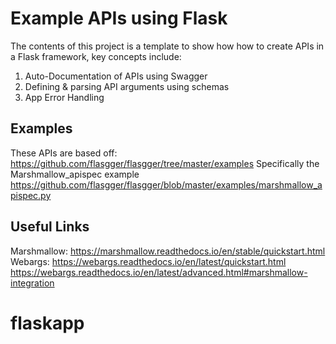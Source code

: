 # Example APIs using Flask 

The contents of this project is a template to show how how to create APIs in a Flask framework, key concepts include: 
1) Auto-Documentation of APIs using Swagger
2) Defining & parsing API arguments using schemas 
3) App Error Handling

## Examples

These APIs are based off: https://github.com/flasgger/flasgger/tree/master/examples
Specifically the Marshmallow_apispec example 
https://github.com/flasgger/flasgger/blob/master/examples/marshmallow_apispec.py

## Useful Links
Marshmallow: https://marshmallow.readthedocs.io/en/stable/quickstart.html
Webargs: https://webargs.readthedocs.io/en/latest/quickstart.html
https://webargs.readthedocs.io/en/latest/advanced.html#marshmallow-integration


# flaskapp
